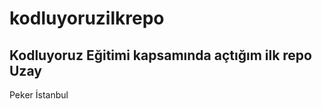 # kodluyoruzilkrepo
Kodluyoruz Eğitimi kapsamında açtığım ilk repo
Uzay
--------------
Peker
İstanbul